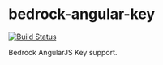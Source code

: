 # bedrock-angular-key

[![Build Status](http://ci.digitalbazaar.com/buildStatus/icon?job=bedrock-angular-key)](http://ci.digitalbazaar.com/job/bedrock-angular-key)

Bedrock AngularJS Key support.
